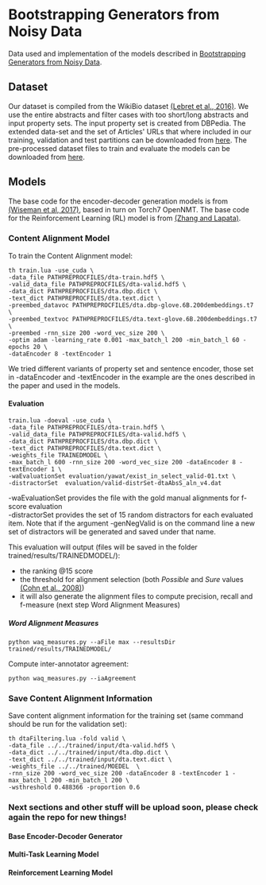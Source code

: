 # Bootstrapping Generators from Noisy Data

Data used and implementation of the models described in [Bootstrapping Generators from Noisy Data](https://arxiv.org/abs/1804.06385). 

## Dataset

Our dataset is compiled from the WikiBio dataset [(Lebret et al., 2016)](https://arxiv.org/abs/1603.07771). We use the entire abstracts and filter cases with too short/long abstracts and input property sets. The input property set is created from DBPedia. 
The extended data-set and the set of Articles' URLs that where included in our training, validation and test partitions can be downloaded from [here](). The pre-processed dataset files to train and evaluate the models can be downloaded from [here]().

## Models
The base code for the encoder-decoder generation models is from [(Wiseman et al, 2017)](https://arxiv.org/abs/1707.08052), based in turn on Torch7 OpenNMT. The base code for the Reinforcement Learning (RL) model is from [(Zhang and Lapata)](http://aclweb.org/anthology/D/D17/D17-1062.pdf).


### Content Alignment Model

To train the Content Alignment model:
```
th train.lua -use_cuda \
-data_file PATHPREPROCFILES/dta-train.hdf5 \
-valid_data_file PATHPREPROCFILES/dta-valid.hdf5 \
-data_dict PATHPREPROCFILES/dta.dbp.dict \
-text_dict PATHPREPROCFILES/dta.text.dict \
-preembed_datavoc PATHPREPROCFILES/dta.dbp-glove.6B.200dembeddings.t7 \
-preembed_textvoc PATHPREPROCFILES/dta.text-glove.6B.200dembeddings.t7 \
-preembed -rnn_size 200 -word_vec_size 200 \
-optim adam -learning_rate 0.001 -max_batch_l 200 -min_batch_l 60 -epochs 20 \
-dataEncoder 8 -textEncoder 1
```

We tried different variants of property set and sentence encoder, those set in -dataEncoder and -textEncoder in the example are the ones described in the paper and used in the models.

#### Evaluation
```
train.lua -doeval -use_cuda \
-data_file PATHPREPROCFILES/dta-train.hdf5 \
-valid_data_file PATHPREPROCFILES/dta-valid.hdf5 \
-data_dict PATHPREPROCFILES/dta.dbp.dict \
-text_dict PATHPREPROCFILES/dta.text.dict \
-weights_file TRAINEDMODEL \
-max_batch_l 600 -rnn_size 200 -word_vec_size 200 -dataEncoder 8 -textEncoder 1 \
-waEvaluationSet evaluation/yawat/exist_in_select_valid-01.txt \
-distractorSet  evaluation/valid-distrSet-dtaAbsS_aln_v4.dat
```
-waEvaluationSet provides the file with the gold manual alignments for f-score evaluation  
-distractorSet provides the set of 15 random distractors for each evaluated item. Note that if the argument -genNegValid is on the command line a new set of distractors will be generated and saved under that name.

This evaluation will output (files will be saved in the folder trained/results/TRAINEDMODEL/):   
- the ranking @15 score 
- the threshold for alignment selection (both *Possible* and *Sure* values [(Cohn et al., 2008)](https://www.mitpressjournals.org/doi/pdf/10.1162/coli.08-003-R1-07-044))
- it will also generate the alignment files to compute precision, recall and f-measure (next step Word Alignment Measures)


##### Word Alignment Measures
```
python waq_measures.py --aFile max --resultsDir trained/results/TRAINEDMODEL/
```

Compute inter-annotator agreement:
```
python waq_measures.py --iaAgreement
```

### Save Content Alignment Information

Save content alignment information for the training set (same command should be run for the validation set):

```
th dtaFiltering.lua -fold valid \
-data_file ../../trained/input/dta-valid.hdf5 \
-data_dict ../../trained/input/dta.dbp.dict \
-text_dict ../../trained/input/dta.text.dict \
-weights_file ../../trained/MOEDEL  \
-rnn_size 200 -word_vec_size 200 -dataEncoder 8 -textEncoder 1 -max_batch_l 200 -min_batch_l 200 \
-wsthreshold 0.488366 -proportion 0.6 
```


### Next sections and other stuff will be upload soon, please check again the repo for new things!

#### Base Encoder-Decoder Generator

#### Multi-Task Learning Model

#### Reinforcement Learning Model

